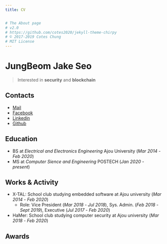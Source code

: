 ```yaml
---
title: CV


# The About page
# v2.0
# https://github.com/cotes2020/jekyll-theme-chirpy
# © 2017-2019 Cotes Chung
# MIT License
---
```


# JungBeom Jake Seo
> Interested in **security** and **blockchain**

## Contacts
- [Mail](jungbeomseo@postech.ac.kr)
- [Facebook](https://www.facebook.com/Jungbeoms)
- [Linkedin](https://www.linkedin.com/in/ilak/)
- [Github](https://github.com/Ilak0121 )

## Education
- BS at _Electrical and Electronics Engineering_ Ajou University (_Mar 2014_ - _Feb 2020_)
- MS at _Computer Sience and Engineering_ POSTECH (_Jan 2020_ - _present_)

## Works & Activity
- X-TAL: School club studying embedded software at Ajou university (_Mar 2014_ - _Feb 2020_)
    - Role: Vice President (_Mar 2018_ - _Jul 2018_), Sys. Admin. (_Feb 2018_ - _Sept 2019_), Executive (_Jul 2017_ - _Feb 2020_)
- HaMer: School club studying computer security at Ajou university (_Mar 2018_ - _Feb 2020_)

## Awards



